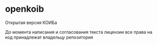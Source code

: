 # openkoib
Открытая версия КОИБа

До момента написания и согласования текста лицензии все права на код принадлежат владельцу репозитория
